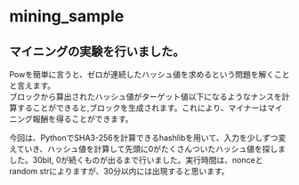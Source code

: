 # mining_sample
## マイニングの実験を行いました。
Powを簡単に言うと、ゼロが連続したハッシュ値を求めるという問題を解くことと言えます。  
ブロックから算出されたハッシュ値がターゲット値以下になるようなナンスを計算することができると,ブロックを生成されます。これにより、マイナーはマイニング報酬を得ることができます。　

今回は、PythonでSHA3-256を計算できるhashlibを用いて、入力を少しずつ変えていき、ハッシュ値を計算して先頭に0がたくさんついたハッシュ値を探しました。30bit, 0が続くものが出るまで行いました。実行時間は、nonceとrandom strによりますが、30分以内には出現すると思います。

